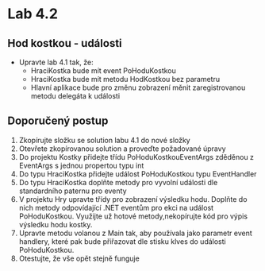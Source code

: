 # Lab 4.2
## Hod kostkou - události
* Upravte lab 4.1 tak, že:
  * HraciKostka bude mít event PoHoduKostkou
  * HraciKostka bude mít metodu HodKostkou bez parametru
  * Hlavní aplikace bude pro změnu zobrazení měnit zaregistrovanou metodu delegáta k události
## Doporučený postup
1. Zkopírujte složku se solution labu 4.1 do nové složky
1. Otevřete zkopírovanou solution a proveďte požadované úpravy
1. Do projektu Kostky přidejte třídu PoHoduKostkouEventArgs zděděnou z EventArgs s jednou propertou typu int 
1. Do typu HraciKostka přidejte událost PoHoduKostkou typu EventHandler<PoHoduKostkouEventArgs>
1. Do typu HraciKostka doplňte metody pro vyvolní události dle standardního paternu pro eventy
1. V projektu Hry upravte třídy pro zobrazení výsledku hodu. Doplňte do nich metody odpovídající .NET eventům pro ekci na událost PoHoduKostkou. Využijte už hotové metody,nekopírujte kód pro výpis výsledku hodu kostky.
1. Upravte metodu volanou z Main tak, aby používala jako parametr event handlery, které pak bude přiřazovat dle stisku klves do události PoHoduKostkou.
1. Otestujte, že vše opět stejně funguje
